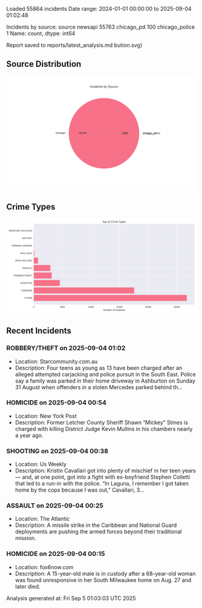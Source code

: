 
Loaded 55864 incidents
Date range: 2024-01-01 00:00:00 to 2025-09-04 01:02:48

Incidents by source:
source
newsapi           55763
chicago_pd          100
chicago_police        1
Name: count, dtype: int64

Report saved to reports/latest_analysis.md
bution.svg)

## Source Distribution
![Source Distribution](images/source_distribution.svg)

## Crime Types
![Crime Types](images/crime_types.svg)

## Recent Incidents

### ROBBERY/THEFT on 2025-09-04 01:02
- Location: Starcommunity.com.au
- Description: Four teens as young as 13 have been charged after an alleged attempted carjacking and police pursuit in the South East. Police say a family was parked in their home driveway in Ashburton on Sunday 31 August when offenders in a stolen Mercedes parked behind th…


### HOMICIDE on 2025-09-04 00:54
- Location: New York Post
- Description: Former Letcher County Sheriff Shawn “Mickey” Stines is charged with killing District Judge Kevin Mullins in his chambers nearly a year ago.


### SHOOTING on 2025-09-04 00:38
- Location: Us Weekly
- Description: Kristin Cavallari got into plenty of mischief in her teen years — and, at one point, got into a fight with ex-boyfriend Stephen Colletti that led to a run-in with the police. “In Laguna, I remember I got taken home by the cops because I was out,” Cavallari, 3…


### ASSAULT on 2025-09-04 00:25
- Location: The Atlantic
- Description: A missile strike in the Caribbean and National Guard deployments are pushing the armed forces beyond their traditional mission.


### HOMICIDE on 2025-09-04 00:15
- Location: fox6now.com
- Description: A 15-year-old male is in custody after a 68-year-old woman was found unresponsive in her South Milwaukee home on Aug. 27 and later died.

Analysis generated at: Fri Sep  5 01:03:03 UTC 2025
